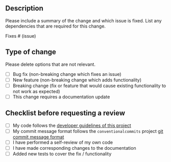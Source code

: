 ## Description

Please include a summary of the change and which issue is fixed. List any dependencies that are required for this change.

Fixes # (issue)

## Type of change

Please delete options that are not relevant.

- [ ] Bug fix (non-breaking change which fixes an issue)
- [ ] New feature (non-breaking change which adds functionality)
- [ ] Breaking change (fix or feature that would cause existing functionality to not work as expected)
- [ ] This change requires a documentation update

## Checklist before requesting a review

- [ ] My code follows the [developer guidelines of this project](https://github.com/inertiajs-revamped/inertia/blob/main/CONTRIBUTING.md)
- [ ] My commit message format follows the `conventionalcommits` project [git commit message format](https://www.conventionalcommits.org/en/v1.0.0/)
- [ ] I have performed a self-review of my own code
- [ ] I have made corresponding changes to the documentation
- [ ] Added new tests to cover the fix / functionality
